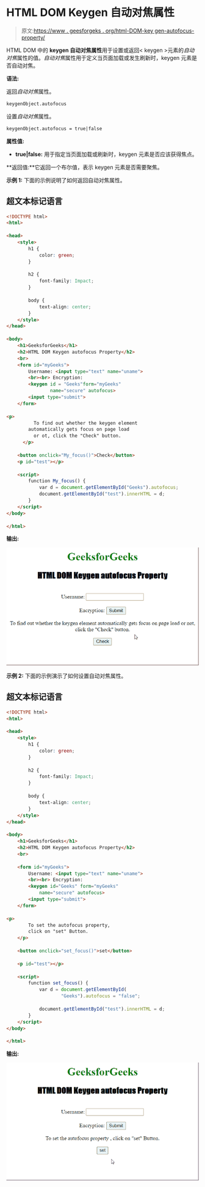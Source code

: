 # HTML DOM Keygen 自动对焦属性

> 原文:[https://www . geesforgeks . org/html-DOM-key gen-autofocus-property/](https://www.geeksforgeeks.org/html-dom-keygen-autofocus-property/)

HTML DOM 中的 **keygen 自动对焦属性**用于设置或返回< keygen >元素的*自动对焦*属性的值。*自动对焦*属性用于定义当页面加载或发生刷新时，keygen 元素是否自动对焦。

**语法:**

返回*自动对焦*属性。

```html
keygenObject.autofocus
```

设置*自动对焦*属性。

```html
keygenObject.autofocus = true|false
```

**属性值:**

*   **true|false:** 用于指定当页面加载或刷新时，keygen 元素是否应该获得焦点。

**返回值:**它返回一个布尔值，表示 keygen 元素是否需要聚焦。

**示例 1:** 下面的示例说明了如何返回自动对焦属性。

## 超文本标记语言

```html
<!DOCTYPE html>
<html>

<head>
    <style>
        h1 {
            color: green;
        }

        h2 {
            font-family: Impact;
        }

        body {
            text-align: center;
        }
    </style>
</head>

<body>
    <h1>GeeksforGeeks</h1>
    <h2>HTML DOM Keygen autofocus Property</h2>
    <br>
    <form id="myGeeks">
        Username: <input type="text" name="uname">
        <br><br> Encryption:
        <keygen id = "Geeks"form="myGeeks"
                name="secure" autofocus>
        <input type="submit">
    </form>

<p>
          To find out whether the keygen element
        automatically gets focus on page load
          or ot, click the "Check" button.
      </p>

    <button onclick="My_focus()">Check</button>
    <p id="test"></p>

    <script>
        function My_focus() {
            var d = document.getElementById("Geeks").autofocus;
            document.getElementById("test").innerHTML = d;
        }
    </script>
</body>

</html>
```

**输出:**

![](img/d764b58b724cce76a37abf98323f7b66.png)

**示例 2:** 下面的示例演示了如何设置自动对焦属性。

## 超文本标记语言

```html
<!DOCTYPE html>
<html>

<head>
    <style>
        h1 {
            color: green;
        }

        h2 {
            font-family: Impact;
        }

        body {
            text-align: center;
        }
    </style>
</head>

<body>
    <h1>GeeksforGeeks</h1>
    <h2>HTML DOM Keygen autofocus Property</h2>
    <br>

    <form id="myGeeks">
        Username: <input type="text" name="uname">
        <br><br> Encryption:
        <keygen id="Geeks" form="myGeeks"
            name="secure" autofocus>
        <input type="submit">
    </form>

<p>
        To set the autofocus property,
        click on "set" Button.
    </p>

    <button onclick="set_focus()">set</button>

    <p id="test"></p>

    <script>
        function set_focus() {
            var d = document.getElementById(
                    "Geeks").autofocus = "false";

            document.getElementById("test").innerHTML = d;
        }
    </script>
</body>

</html>
```

**输出:**

![](img/765037297443620a5e38f8986d2ab8cb.png)